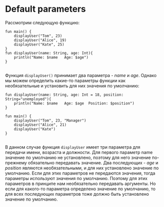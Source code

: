 # Default parameters

Рассмотрим следующую функцию:

```
fun main() {
    displayUser("Tom", 23)
    displayUser("Alice", 19)
    displayUser("Kate", 25)
}
fun displayUser(name: String, age: Int){
    println("Name: $name   Age: $age")
}
```

![](data:image/gif;base64,R0lGODlhAQABAPABAP///wAAACH5BAEKAAAALAAAAAABAAEAAAICRAEAOw==)![](data:image/gif;base64,R0lGODlhAQABAPABAP///wAAACH5BAEKAAAALAAAAAABAAEAAAICRAEAOw== "Click and drag to move")

Функция `displayUser()` принимает два параметра - *name* и *age*. Однако мы можем определить какие-то параметры функции как необязательные и установить для них значения по умолчанию:

```
fun displayUser(name: String, age: Int = 18, position: String="unemployed"){
    println("Name: $name   Age: $age  Position: $position")
}
 
fun main() {
    displayUser("Tom", 23, "Manager")
    displayUser("Alice", 21)
    displayUser("Kate")
}
```

![](data:image/gif;base64,R0lGODlhAQABAPABAP///wAAACH5BAEKAAAALAAAAAABAAEAAAICRAEAOw==)![](data:image/gif;base64,R0lGODlhAQABAPABAP///wAAACH5BAEKAAAALAAAAAABAAEAAAICRAEAOw== "Click and drag to move")

В данном случае функция `displayUser` имеет три параметра для передачи имени, возраста и должности. Для первого параметр name значение по умолчанию не установлено, поэтому для него значение по-прежнему обязательно передавать значение. Два последующих - *age* и *position* являются необязательными, и для них установлено значение по умолчанию. Если для этих параметров не передаются значения, тогда параметры используют значения по умолчанию. Поэтому для этих параметров в принципе нам необязательно передавать аргументы. Но если для какого-то параметра определено значение по умолчанию, то для всех последующих параметров тоже должно быть установлено значение по умолчанию.
